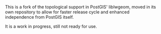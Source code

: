 This is a fork of the topological support in PostGIS' liblwgeom,
moved in its own repository to allow for faster release cycle and
enhanced independence from PostGIS itself.

It is a work in progress, still not ready for use.
